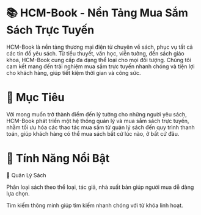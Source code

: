 <!DOCTYPE html>
<html>
<head></head>
<body>

<h1>📚 HCM-Book - Nền Tảng Mua Sắm Sách Trực Tuyến</h1>
<p>HCM-Book là nền tảng thương mại điện tử chuyên về sách, phục vụ tất cả các tín đồ yêu sách. Từ tiểu thuyết, văn học, viễn tưởng, đến sách giáo khoa, HCM-Book cung cấp đa dạng thể loại cho mọi đối tượng. Chúng tôi cam kết mang đến trải nghiệm mua sắm trực tuyến nhanh chóng và tiện lợi cho khách hàng, giúp tiết kiệm thời gian và công sức.</p>

<h1>🌟 Mục Tiêu</h1>
<p>Với mong muốn trở thành điểm đến lý tưởng cho những người yêu sách, HCM-Book phát triển một hệ thống quản lý và mua sắm sách trực tuyến, nhằm tối ưu hóa các thao tác mua sắm từ quản lý sách đến quy trình thanh toán, giúp khách hàng có thể mua sách bất cứ lúc nào, ở bất cứ đâu.</p>

<h1></h1>
<p></p>

<h1>🔑 Tính Năng Nổi Bật</h1>
<p>📖 Quản Lý Sách</p>
<p>Phân loại sách theo thể loại, tác giả, nhà xuất bản giúp người mua dễ dàng lựa chọn.</p>
<p>Tìm kiếm thông minh giúp tìm kiếm nhanh chóng với từ khóa linh hoạt.</p>

</body>
</html>
